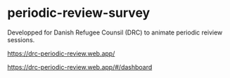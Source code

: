 # periodic-review-survey

Developped for Danish Refugee Counsil (DRC) to animate periodic reiview sessions.

https://drc-periodic-review.web.app/

https://drc-periodic-review.web.app/#/dashboard
